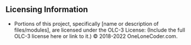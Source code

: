 ## Licensing Information

- Portions of this project, specifically [name or description of files/modules], are licensed under the OLC-3 License:
  (Include the full OLC-3 license here or link to it.)
  © 2018-2022 OneLoneCoder.com.

